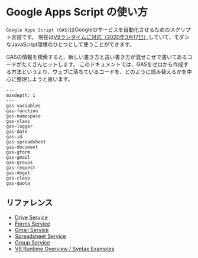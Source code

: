 # Google Apps Script の使い方

``Google Apps Script (GAS)``はGoogleのサービスを自動化させるためのスクリプト言語です。
現在は[V8ランタイムに対応（2020年3月17日）](https://cloud.google.com/blog/ja/products/g-suite/data-processing-just-got-easier-apps-scripts-new-v8-runtime)していて、モダンなJavaScript環境のひとつとして使うことができます。

GASの情報を検索すると、新しい書き方と古い書き方が混ぜこぜで書いてあるコードがたくさんヒットします。
このドキュメントでは、GASをゼロから作成する方法というより、ウェブに落ちているコードを、どのように読み替えるかを中心に整理しようと思います。

```{toctree}
---
maxdepth: 1
---
gas-variables
gas-function
gas-namespace
gas-class
gas-logger
gas-date
gas-id
gas-spreadsheet
gas-document
gas-gform
gas-gmail
gas-groups
gas-request
gas-doget
gas-clasp
gas-quota
```

## リファレンス

- [Drive Service](https://developers.google.com/apps-script/reference/drive)
- [Forms Service](https://developers.google.com/apps-script/reference/forms)
- [Gmail Service](https://developers.google.com/apps-script/reference/gmail)
- [Spreadsheet Service](https://developers.google.com/apps-script/reference/spreadsheet)
- [Group Service](https://developers.google.com/apps-script/reference/groups)
- [V8 Runtime Overview / Syntax Examples](https://developers.google.com/apps-script/guides/v8-runtime#v8_syntax_examples)
